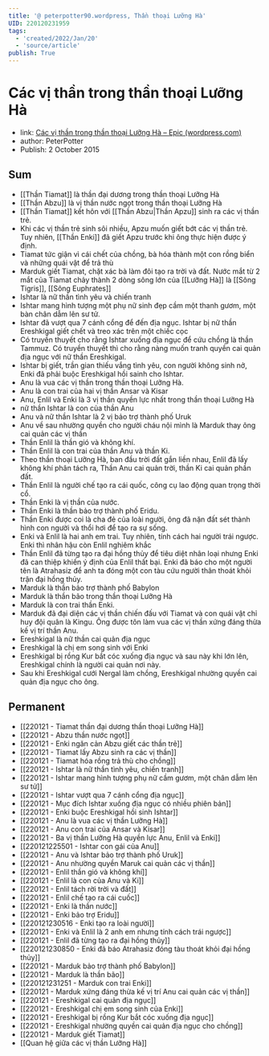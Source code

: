 ```yaml
---
title: '@ peterpotter90.wordpress, Thần thoại Lưỡng Hà'
UID: 220120231959
tags:
  - 'created/2022/Jan/20'
  - 'source/article'
publish: True
---
```

# Các vị thần trong thần thoại Lưỡng Hà
- link: [Các vị thần trong thần thoại Lưỡng Hà – Epic (wordpress.com)](https://peterpotter90.wordpress.com/2015/10/02/cac-vi-than-trong-than-thoai-luong-ha/)
- author: PeterPotter
- Publish: 2 October 2015

## Sum
- [[Thần Tiamat]] là thần đại dương trong thần thoại Lưỡng Hà
- [[Thần Abzu]] là vị thần nước ngọt trong thần thoại Lưỡng Hà
- [[Thần Tiamat]] kết hôn với [[Thần Abzu|Thần Apzu]] sinh ra các vị thần trẻ.
- Khi các vị thần trẻ sinh sôi nhiều, Apzu muốn giết bớt các vị thần trẻ. Tuy nhiên, [[Thần Enki]] đã giết Apzu trước khi ông thực hiện được ý định.
- Tiamat tức giận vì cái chết của chồng, bà hóa thành một con rồng biển và những quái vật để trả thù
- Marduk giết Tiamat, chặt xác bà làm đôi tạo ra trời và đất. Nước mắt từ 2 mắt của Tiamat chảy thành 2 dòng sông lớn của [[Lưỡng Hà]] là [[Sông Tigris]], [[Sông Euphrates]]
- Ishtar là nữ thần tình yêu và chiến tranh
- Ishtar mang hình tượng một phụ nữ sinh đẹp cầm một thanh gươm, một bàn chân dẫm lên sư tử.
- Ishtar đã vượt qua 7 cánh cổng để đến địa ngục. Ishtar bị nữ thần Ereshkigal giết chết và treo xác trên một chiếc cọc
- Có truyền thuyết cho rằng Ishtar xuống địa ngục để cứu chồng là thần Tammuz. Có truyền thuyết thì cho rằng nàng muốn tranh quyền cai quản địa ngục với nữ thần Ereshkigal.
- Ishtar bị giết, trần gian thiếu vắng tình yêu, con người không sinh nở, Enki đã phải buộc Ereshkigal hồi sainh cho Ishtar.
- Anu là vua các vị thần trong thần thoại Lưỡng Hà.
- Anu là con trai của hai vị thần Ansar và Kisar
- Anu, Enlil và Enki là 3 vị thần quyền lực nhất trong thần thoại Lưỡng Hà
- nữ thần Ishtar là con của thần Anu
- Anu và nữ thần Ishtar là 2 vị bảo trợ thành phố Uruk
- Anu về sau nhường quyền cho người cháu nội mình là Marduk thay ông cai quản các vị thần
- Thần Enlil là thần gió và không khí.
- Thần Enlil là con trai của thần Anu và thần Ki.
- Theo thần thoại Lưỡng Hà, ban đầu trời đất gắn liền nhau, Enlil đã lấy không khí phân tách ra, Thần Anu cai quản trời, thần Ki cai quản phần đất.
- Thần Enlil là người chế tạo ra cái quốc, công cụ lao động quan trọng thời cổ.
- Thần Enki là vị thần của nước. 
- Thần Enki là thần bảo trợ thành phố Eridu.
- Thần Enki được coi là cha đẻ của loài người, ông đã nặn đất sét thành hình con người và thổi hơi để tạo ra sự sống.
- Enki và Enlil là hai anh em trai. Tuy nhiên, tính cách hai người trái ngược. Enki thì nhân hậu còn Enlil nghiêm khắc
- Thần Enlil đã từng tạo ra đại hồng thủy để tiêu diệt nhân loại nhưng Enki đã can thiệp khiến ý định của Enlil thất bại. Enki đã báo cho một người tên là Atrahasiz để anh ta đóng một con tàu cứu người thân thoát khỏi trận đại hồng thủy.
- Marduk là thần bảo trợ thành phố Babylon
- Marduk là thần bão trong thần thoại Lưỡng Hà
- Marduk là con trai thần Enki.
- Marduk đã đại diện các vị thần chiến đấu với Tiamat và con quái vật chỉ huy đội quân là Kingu. Ông được tôn làm vua các vị thần xứng đáng thừa kế vị trí thần Anu.
- Ereshkigal là nữ thần cai quản địa ngục
- Ereshkigal là chị em song sinh với Enki
- Ereshkigal bị rồng Kur bắt cóc xuống địa ngục và sau này khi lớn lên, Ereshkigal chính là người cai quản nơi này.
- Sau khi Ereshkigal cưới Nergal làm chồng, Ereshkigal nhường quyền cai quản địa ngục cho ông.

## Permanent
- [[220121 - Tiamat thần đại dương thần thoại Lưỡng Hà]]
- [[220121 - Abzu thần nước ngọt]]
- [[220121 - Enki ngăn cản Abzu giết các thần trẻ]]
- [[220121 - Tiamat lấy Abzu sinh ra các vị thần]]
- [[220121 - Tiamat hóa rồng trả thù cho chồng]]
- [[220121 - Ishtar là nữ thần tình yêu, chiến tranh]]
- [[220121 - Ishtar mang hình tượng phụ nữ cầm gươm, một chân dẫm lên sư tử]]
- [[220121 - Ishtar vượt qua 7 cánh cổng địa ngục]]
- [[220121 - Mục đích Ishtar xuống địa ngục có nhiều phiên bản]]
- [[220121 - Enki buộc Ereshkigal hồi sinh Ishtar]]
- [[220121 - Anu là vua các vị thần Lưỡng Hà]]
- [[220121 - Anu con trai của Ansar và Kisar]]
- [[220121 - Ba vị thần Lưỡng Hà quyền lực Anu, Enlil và Enki]]
- [[220121225501 - Ishtar con gái của Anu]]
- [[220121 - Anu và Ishtar bảo trợ thành phố Uruk]]
- [[220121 - Anu nhường quyền Maruk cai quản các vị thần]]
- [[220121 - Enlil thần gió và không khí]]
- [[220121 - Enlil là con của Anu và Ki]]
- [[220121 - Enlil tách rời trời và đất]]
- [[220121 - Enlil chế tạo ra cái cuốc]]
- [[220121 - Enki là thần nước]]
- [[220121 - Enki bảo trợ Eridu]]
- [[220121230516 - Enki tạo ra loài người]]
- [[220121 - Enki và Enlil là 2 anh em nhưng tính cách trái ngược]]
- [[220121 - Enlil đã từng tạo ra đại hồng thủy]]
- [[220121230850 - Enki đã báo Atrahasiz đóng tàu thoát khỏi đại hồng thủy]]
- [[220121 - Marduk bảo trợ thành phố Babylon]]
- [[220121 - Marduk là thần bão]]
- [[220121231251 - Marduk con trai Enki]]
- [[220121 - Marduk xứng đáng thừa kế vị trí Anu cai quản các vị thần]]
- [[220121 - Ereshkigal cai quản địa ngục]]
- [[220121 - Ereshkigal chị em song sinh của Enki]]
- [[220121 - Ereshkigal bị rồng Kur bắt cóc xuống địa ngục]]
- [[220121 - Ereshkigal nhường quyền cai quản địa ngục cho chồng]]
- [[220121 - Marduk giết Tiamat]]
- [[Quan hệ giữa các vị thần Lưỡng Hà]]